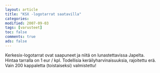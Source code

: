 ```yaml
--- 
layout: article 
title: "KSX -logotarrat saatavilla" 
categories: 
modified: 2007-09-03 
tags: [varusteet]
toc: false 
comments: true 
ads: false 
--- 
```


Kerkesix-logotarrat ovat saapuneet ja niitä on lunastettavissa Japelta.
Hintaa tarralla on 1 eur / kpl. Todellisia keräilyharvinaisuuksia,
rajoitettu erä. Vain 200 kappaletta (toistaiseksi) valmistettu!

